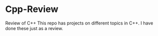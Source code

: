 # Cpp-Review
Review of C++
This repo has projects on different topics in C++. I have done these just as a review.
